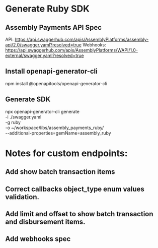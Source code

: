 # Generate Ruby SDK
## Assembly Payments API Spec
API: https://api.swaggerhub.com/apis/AssemblyPlatforms/assembly-api/2.0/swagger.yaml?resolved=true
Webhooks: https://api.swaggerhub.com/apis/AssemblyPlatforms/WAPI/1.0-external/swagger.yaml?resolved=true

## Install openapi-generator-cli
npm install @openapitools/openapi-generator-cli

## Generate SDK
npx openapi-generator-cli generate \
    -i ./swagger.yaml \
    -g ruby \
    -o ~/workspace/libs/assembly_payments_ruby/ \
    --additional-properties=gemName=assembly_ruby

# Notes for custom endpoints:
## Add show batch transaction items
## Correct callbacks object_type enum values validation.
## Add limit and offset to show batch transaction and disbursement items.
## Add webhooks spec